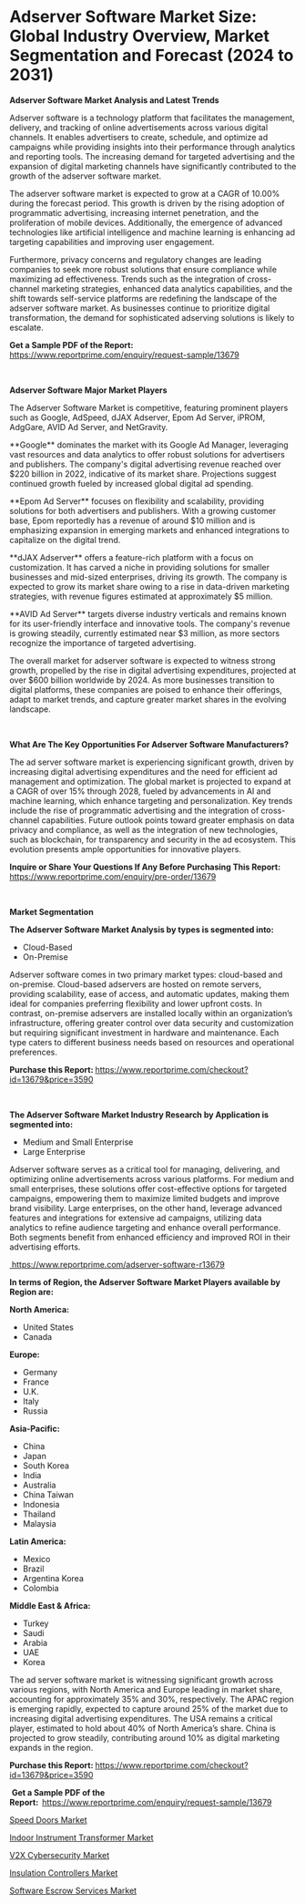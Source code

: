 <p><h1>Adserver Software Market Size: Global Industry Overview, Market Segmentation and Forecast (2024 to 2031)</h1></p><p><strong>Adserver Software Market Analysis and Latest Trends</strong></p>
<p><p>Adserver software is a technology platform that facilitates the management, delivery, and tracking of online advertisements across various digital channels. It enables advertisers to create, schedule, and optimize ad campaigns while providing insights into their performance through analytics and reporting tools. The increasing demand for targeted advertising and the expansion of digital marketing channels have significantly contributed to the growth of the adserver software market.</p><p>The adserver software market is expected to grow at a CAGR of 10.00% during the forecast period. This growth is driven by the rising adoption of programmatic advertising, increasing internet penetration, and the proliferation of mobile devices. Additionally, the emergence of advanced technologies like artificial intelligence and machine learning is enhancing ad targeting capabilities and improving user engagement. </p><p>Furthermore, privacy concerns and regulatory changes are leading companies to seek more robust solutions that ensure compliance while maximizing ad effectiveness. Trends such as the integration of cross-channel marketing strategies, enhanced data analytics capabilities, and the shift towards self-service platforms are redefining the landscape of the adserver software market. As businesses continue to prioritize digital transformation, the demand for sophisticated adserving solutions is likely to escalate.</p></p>
<p><strong>Get a Sample PDF of the Report:&nbsp;</strong> <a href="https://www.reportprime.com/enquiry/request-sample/13679">https://www.reportprime.com/enquiry/request-sample/13679</a></p>
<p>&nbsp;</p>
<p><strong>Adserver Software Major Market Players</strong></p>
<p><p>The Adserver Software Market is competitive, featuring prominent players such as Google, AdSpeed, dJAX Adserver, Epom Ad Server, iPROM, AdgGare, AVID Ad Server, and NetGravity. </p><p>**Google** dominates the market with its Google Ad Manager, leveraging vast resources and data analytics to offer robust solutions for advertisers and publishers. The company's digital advertising revenue reached over $220 billion in 2022, indicative of its market share. Projections suggest continued growth fueled by increased global digital ad spending.</p><p>**Epom Ad Server** focuses on flexibility and scalability, providing solutions for both advertisers and publishers. With a growing customer base, Epom reportedly has a revenue of around $10 million and is emphasizing expansion in emerging markets and enhanced integrations to capitalize on the digital trend.</p><p>**dJAX Adserver** offers a feature-rich platform with a focus on customization. It has carved a niche in providing solutions for smaller businesses and mid-sized enterprises, driving its growth. The company is expected to grow its market share owing to a rise in data-driven marketing strategies, with revenue figures estimated at approximately $5 million.</p><p>**AVID Ad Server** targets diverse industry verticals and remains known for its user-friendly interface and innovative tools. The company's revenue is growing steadily, currently estimated near $3 million, as more sectors recognize the importance of targeted advertising.</p><p>The overall market for adserver software is expected to witness strong growth, propelled by the rise in digital advertising expenditures, projected at over $600 billion worldwide by 2024. As more businesses transition to digital platforms, these companies are poised to enhance their offerings, adapt to market trends, and capture greater market shares in the evolving landscape.</p></p>
<p>&nbsp;</p>
<p><strong>What Are The Key Opportunities For Adserver Software Manufacturers?</strong></p>
<p><p>The ad server software market is experiencing significant growth, driven by increasing digital advertising expenditures and the need for efficient ad management and optimization. The global market is projected to expand at a CAGR of over 15% through 2028, fueled by advancements in AI and machine learning, which enhance targeting and personalization. Key trends include the rise of programmatic advertising and the integration of cross-channel capabilities. Future outlook points toward greater emphasis on data privacy and compliance, as well as the integration of new technologies, such as blockchain, for transparency and security in the ad ecosystem. This evolution presents ample opportunities for innovative players.</p></p>
<p><strong>Inquire or Share Your Questions If Any Before Purchasing This Report:</strong> <a href="https://www.reportprime.com/enquiry/pre-order/13679">https://www.reportprime.com/enquiry/pre-order/13679</a></p>
<p>&nbsp;</p>
<p><strong>Market Segmentation</strong></p>
<p><strong>The Adserver Software Market Analysis by types is segmented into:</strong></p>
<p><ul><li>Cloud-Based</li><li>On-Premise</li></ul></p>
<p><p>Adserver software comes in two primary market types: cloud-based and on-premise. Cloud-based adservers are hosted on remote servers, providing scalability, ease of access, and automatic updates, making them ideal for companies preferring flexibility and lower upfront costs. In contrast, on-premise adservers are installed locally within an organization’s infrastructure, offering greater control over data security and customization but requiring significant investment in hardware and maintenance. Each type caters to different business needs based on resources and operational preferences.</p></p>
<p><strong>Purchase this Report:&nbsp;</strong><a href="https://www.reportprime.com/checkout?id=13679&price=3590">https://www.reportprime.com/checkout?id=13679&price=3590</a></p>
<p>&nbsp;</p>
<p><strong>The Adserver Software Market Industry Research by Application is segmented into:</strong></p>
<p><ul><li>Medium and Small Enterprise</li><li>Large Enterprise</li></ul></p>
<p><p>Adserver software serves as a critical tool for managing, delivering, and optimizing online advertisements across various platforms. For medium and small enterprises, these solutions offer cost-effective options for targeted campaigns, empowering them to maximize limited budgets and improve brand visibility. Large enterprises, on the other hand, leverage advanced features and integrations for extensive ad campaigns, utilizing data analytics to refine audience targeting and enhance overall performance. Both segments benefit from enhanced efficiency and improved ROI in their advertising efforts.</p></p>
<p><a href="https://www.reportprime.com/adserver-software-r13679">&nbsp;https://www.reportprime.com/adserver-software-r13679</a></p>
<p><strong>In terms of Region, the Adserver Software Market Players available by Region are:</strong></p>
<p>
    <p> <strong> North America: </strong>
        <ul>
            <li>United States</li>
            <li>Canada</li>
        </ul>
        </p> 
    <p> <strong> Europe: </strong>
        <ul>
            <li>Germany</li>
            <li>France</li>
            <li>U.K.</li>
            <li>Italy</li>
            <li>Russia</li>
        </ul>
        </p> 
    <p> <strong> Asia-Pacific: </strong>
        <ul>
            <li>China</li>
            <li>Japan</li>
            <li>South Korea</li>
            <li>India</li>
            <li>Australia</li>
            <li>China Taiwan</li>
            <li>Indonesia</li>
            <li>Thailand</li>
            <li>Malaysia</li>
        </ul>
        </p> 
    <p> <strong> Latin America: </strong>
        <ul>
            <li>Mexico</li>
            <li>Brazil</li>
            <li>Argentina Korea</li>
            <li>Colombia</li>
        </ul>
        </p> 
    <p> <strong> Middle East & Africa: </strong>
        <ul>
            <li>Turkey</li>
            <li>Saudi</li>
            <li>Arabia</li>
            <li>UAE</li>
            <li>Korea</li>
        </ul>
    </p>
    </p>
<p><p>The ad server software market is witnessing significant growth across various regions, with North America and Europe leading in market share, accounting for approximately 35% and 30%, respectively. The APAC region is emerging rapidly, expected to capture around 25% of the market due to increasing digital advertising expenditures. The USA remains a critical player, estimated to hold about 40% of North America’s share. China is projected to grow steadily, contributing around 10% as digital marketing expands in the region.</p></p>
<p><strong>Purchase this Report: </strong><a href="https://www.reportprime.com/checkout?id=13679&price=3590">https://www.reportprime.com/checkout?id=13679&price=3590</a></p>
<p>&nbsp;<strong>Get a Sample PDF of the Report:&nbsp;&nbsp;</strong><a href="https://www.reportprime.com/enquiry/request-sample/13679">https://www.reportprime.com/enquiry/request-sample/13679</a></p>
<p><strong></strong></p>
<p><p><a href="https://www.linkedin.com/pulse/global-speed-doors-industry-types-applications-market-players-g4qxc?trackingId=rBsvwAgVQ3WkQvW6pFWN%2FA%3D%3D">Speed Doors Market</a></p><p><a href="https://medium.com/@andrew.gibson967/the-indoor-instrument-transformer-market-has-grown-significantly-as-a-result-of-several-important-ebfa7f3c629d">Indoor Instrument Transformer Market</a></p><p><a href="https://issuu.com/reportprime-2/docs/v2x-cybersecurity-market-size-2030._d5f5e94e92d44d">V2X Cybersecurity Market</a></p><p><a href="https://medium.com/@andrew.gibson967/the-market-for-insulation-controllers-market-is-examined-in-this-report-along-with-the-factors-989058fb6135">Insulation Controllers Market</a></p><p><a href="https://issuu.com/reportprime-2/docs/software-escrow-services-market-siz_c848f4678f2a75">Software Escrow Services Market</a></p></p>